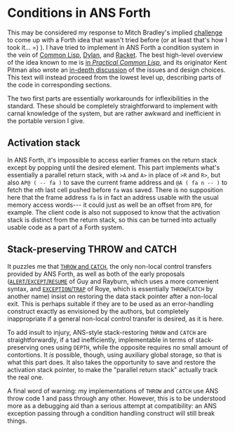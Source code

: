 # Conditions in ANS Forth

This may be considered my response to Mitch Bradley's implied
[challenge][1] to come up with a Forth idea that wasn't tried before (or
at least that's how I took it... =) ).  I have tried to implement in ANS
Forth a condition system in the vein of [Common Lisp][2], [Dylan][3],
and [Racket][4].  The best high-level overview of the idea known to me
is [in _Practical Common Lisp_][5], and its originator Kent Pitman also
wrote an [in-depth discussion][6] of the issues and design choices.
This text will instead proceed from the lowest level up, describing
parts of the code in corresponding sections.

The two first parts are essentially workarounds for inflexibilities in
the standard.  These should be completely straightforward to implement
with carnal knowledge of the system, but are rather awkward and
inefficient in the portable version I give.

## Activation stack

In ANS Forth, it's impossible to access earlier frames on the return
stack except by popping until the desired element.  This part implements
what's essentially a parallel return stack, with `>A` and `A>` in place
of `>R` and `R>`, but also `AP@ ( -- fa )` to save the current frame
address and `@A ( fa n -- )` to fetch the `n`th last cell pushed before
`fa` was saved.   There is no supposition here that the frame address
`fa` is in fact an address usable with the usual memory access words---
it could just as well be an offset from `RP0`, for example.  The client
code is also not supposed to know that the activation stack is distinct
from the return stack, so this can be turned into actually usable code
as a part of a Forth system.

## Stack-preserving THROW and CATCH

It puzzles me that [`THROW` and `CATCH`][7], the only non-local control
transfers provided by ANS Forth, as well as both of the early proposals
([`ALERT`/`EXCEPT`/`RESUME`][8] of Guy and Rayburn, which uses a more
convenient syntax, and [`EXCEPTION`/`TRAP`][9] of Roye, which is
essentially `THROW`/`CATCH` by another name) insist on restoring the
data stack pointer after a non-local exit.  This is perhaps suitable if
they are to be used as an error-handling construct exactly as envisioned
by the authors, but completely inappropriate if a general non-local
control transfer is desired, as it is here.

To add insult to injury, ANS-style stack-restoring `THROW` and `CATCH`
are straightforwardly, if a tad inefficiently, implementable in terms of
stack-preserving ones using `DEPTH`, while the opposite requires no
small amount of contortions.  It _is_ possible, though, using auxiliary
global storage, so that is what this part does.  It also takes the
opportunity to save and restore the activation stack pointer, to make
the "parallel return stack" actually track the real one.

A final word of warning: my implementations of `THROW` and `CATCH` use
ANS throw code 1 and pass through any other.  However, this is to be
understood more as a debugging aid than a serious attempt at
compatibility: an ANS exception passing through a condition handling
construct will still break things.

[1]: https://github.com/ForthHub/discussion/issues/79#issuecomment-454218065
[2]: http://www.lispworks.com/documentation/lw71/CLHS/Body/09_.htm
[3]: https://opendylan.org/books/drm/Conditions
[4]: https://docs.racket-lang.org/reference/exns.html
[5]: http://www.gigamonkeys.com/book/beyond-exception-handling-conditions-and-restarts.html
[6]: http://www.nhplace.com/kent/Papers/Condition-Handling-2001.html
[7]: https://www.complang.tuwien.ac.at/forth/dpans-html/dpans9.htm
[8]: http://soton.mpeforth.com/flag/jfar/vol3/no4/article3.pdf
[9]: http://soton.mpeforth.com/flag/jfar/vol5/no2/article4.pdf
